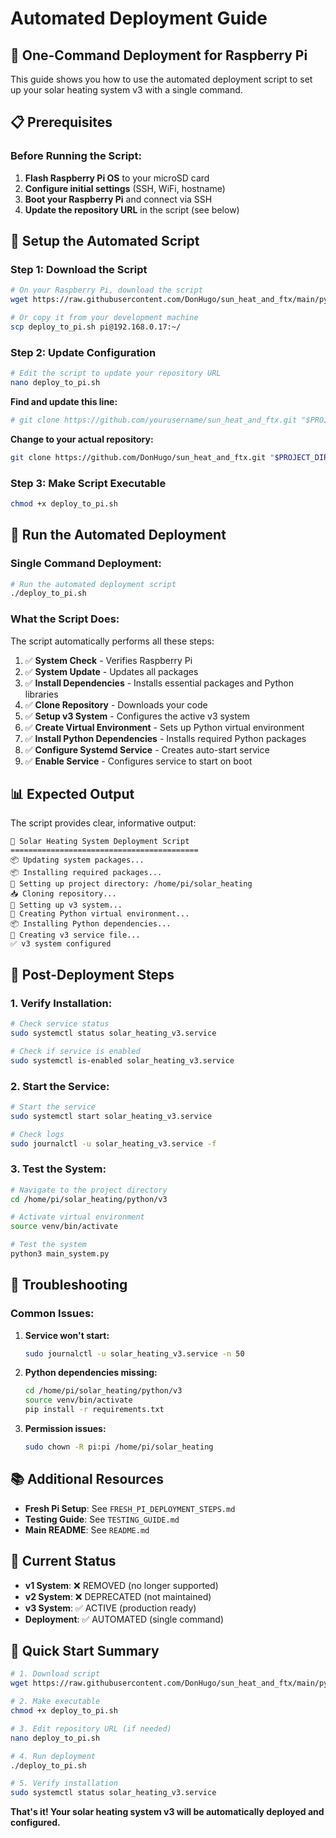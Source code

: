 # Automated Deployment Guide

## 🚀 **One-Command Deployment for Raspberry Pi**

This guide shows you how to use the automated deployment script to set up your solar heating system v3 with a single command.

## 📋 **Prerequisites**

### **Before Running the Script:**
1. **Flash Raspberry Pi OS** to your microSD card
2. **Configure initial settings** (SSH, WiFi, hostname)
3. **Boot your Raspberry Pi** and connect via SSH
4. **Update the repository URL** in the script (see below)

## 🔧 **Setup the Automated Script**

### **Step 1: Download the Script**

```bash
# On your Raspberry Pi, download the script
wget https://raw.githubusercontent.com/DonHugo/sun_heat_and_ftx/main/python/deployment/deploy_to_pi.sh

# Or copy it from your development machine
scp deploy_to_pi.sh pi@192.168.0.17:~/
```

### **Step 2: Update Configuration**

```bash
# Edit the script to update your repository URL
nano deploy_to_pi.sh
```

**Find and update this line:**
```bash
# git clone https://github.com/yourusername/sun_heat_and_ftx.git "$PROJECT_DIR"
```

**Change to your actual repository:**
```bash
git clone https://github.com/DonHugo/sun_heat_and_ftx.git "$PROJECT_DIR"
```

### **Step 3: Make Script Executable**

```bash
chmod +x deploy_to_pi.sh
```

## 🎯 **Run the Automated Deployment**

### **Single Command Deployment:**

```bash
# Run the automated deployment script
./deploy_to_pi.sh
```

### **What the Script Does:**

The script automatically performs all these steps:

1. ✅ **System Check** - Verifies Raspberry Pi
2. ✅ **System Update** - Updates all packages
3. ✅ **Install Dependencies** - Installs essential packages and Python libraries
4. ✅ **Clone Repository** - Downloads your code
5. ✅ **Setup v3 System** - Configures the active v3 system
6. ✅ **Create Virtual Environment** - Sets up Python virtual environment
7. ✅ **Install Python Dependencies** - Installs required Python packages
8. ✅ **Configure Systemd Service** - Creates auto-start service
9. ✅ **Enable Service** - Configures service to start on boot

## 📊 **Expected Output**

The script provides clear, informative output:

```
🚀 Solar Heating System Deployment Script
==========================================
📦 Updating system packages...
📦 Installing required packages...
📁 Setting up project directory: /home/pi/solar_heating
📥 Cloning repository...
🔧 Setting up v3 system...
🐍 Creating Python virtual environment...
📦 Installing Python dependencies...
🔧 Creating v3 service file...
✅ v3 system configured
```

## 🔧 **Post-Deployment Steps**

### **1. Verify Installation:**

```bash
# Check service status
sudo systemctl status solar_heating_v3.service

# Check if service is enabled
sudo systemctl is-enabled solar_heating_v3.service
```

### **2. Start the Service:**

```bash
# Start the service
sudo systemctl start solar_heating_v3.service

# Check logs
sudo journalctl -u solar_heating_v3.service -f
```

### **3. Test the System:**

```bash
# Navigate to the project directory
cd /home/pi/solar_heating/python/v3

# Activate virtual environment
source venv/bin/activate

# Test the system
python3 main_system.py
```

## 🚨 **Troubleshooting**

### **Common Issues:**

1. **Service won't start:**
   ```bash
   sudo journalctl -u solar_heating_v3.service -n 50
   ```

2. **Python dependencies missing:**
   ```bash
   cd /home/pi/solar_heating/python/v3
   source venv/bin/activate
   pip install -r requirements.txt
   ```

3. **Permission issues:**
   ```bash
   sudo chown -R pi:pi /home/pi/solar_heating
   ```

## 📚 **Additional Resources**

- **Fresh Pi Setup**: See `FRESH_PI_DEPLOYMENT_STEPS.md`
- **Testing Guide**: See `TESTING_GUIDE.md`
- **Main README**: See `README.md`

## 🎯 **Current Status**

- **v1 System**: ❌ REMOVED (no longer supported)
- **v2 System**: ❌ DEPRECATED (not maintained)
- **v3 System**: ✅ ACTIVE (production ready)
- **Deployment**: ✅ AUTOMATED (single command)

## 🚀 **Quick Start Summary**

```bash
# 1. Download script
wget https://raw.githubusercontent.com/DonHugo/sun_heat_and_ftx/main/python/deployment/deploy_to_pi.sh

# 2. Make executable
chmod +x deploy_to_pi.sh

# 3. Edit repository URL (if needed)
nano deploy_to_pi.sh

# 4. Run deployment
./deploy_to_pi.sh

# 5. Verify installation
sudo systemctl status solar_heating_v3.service
```

**That's it! Your solar heating system v3 will be automatically deployed and configured.**
